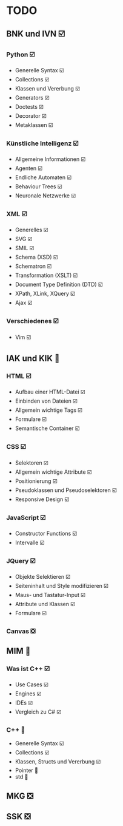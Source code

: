 # TODO

## BNK und IVN :ballot_box_with_check:

### Python :ballot_box_with_check:

* Generelle Syntax :ballot_box_with_check:
* Collections :ballot_box_with_check:
* Klassen und Vererbung :ballot_box_with_check:
* Generators :ballot_box_with_check:
* Doctests :ballot_box_with_check:
* Decorator :ballot_box_with_check:
* Metaklassen :ballot_box_with_check:

### Künstliche Intelligenz :ballot_box_with_check:

* Allgemeine Informationen :ballot_box_with_check:
* Agenten :ballot_box_with_check:
* Endliche Automaten :ballot_box_with_check:
* Behaviour Trees :ballot_box_with_check:
* Neuronale Netzwerke :ballot_box_with_check:

### XML :ballot_box_with_check:

* Generelles :ballot_box_with_check:
* SVG :ballot_box_with_check:
* SMIL :ballot_box_with_check:
* Schema (XSD) :ballot_box_with_check:
* Schematron :ballot_box_with_check:
* Transformation (XSLT) :ballot_box_with_check:
* Document Type Definition (DTD) :ballot_box_with_check:
* XPath, XLink, XQuery :ballot_box_with_check:
* Ajax :ballot_box_with_check:

### Verschiedenes :ballot_box_with_check:

* Vim :ballot_box_with_check:

## IAK und KIK :large_orange_diamond:

### HTML :ballot_box_with_check:

* Aufbau einer HTML-Datei :ballot_box_with_check:
* Einbinden von Dateien :ballot_box_with_check:
* Allgemein wichtige Tags :ballot_box_with_check:
* Formulare :ballot_box_with_check:
* Semantische Container :ballot_box_with_check:

### CSS :ballot_box_with_check:

* Selektoren :ballot_box_with_check:
* Allgemein wichtige Attribute :ballot_box_with_check:
* Positionierung :ballot_box_with_check:
* Pseudoklassen und Pseudoselektoren :ballot_box_with_check:
* Responsive Design :ballot_box_with_check:

### JavaScript :ballot_box_with_check:

* Constructor Functions :ballot_box_with_check:
* Intervalle :ballot_box_with_check:

### JQuery :ballot_box_with_check:

* Objekte Selektieren :ballot_box_with_check:
* Seiteninhalt und Style modifizieren :ballot_box_with_check:
* Maus- und Tastatur-Input :ballot_box_with_check:
* Attribute und Klassen :ballot_box_with_check:
* Formulare :ballot_box_with_check:

### Canvas :negative_squared_cross_mark:

## MIM :large_orange_diamond:

### Was ist C++ :ballot_box_with_check:

* Use Cases :ballot_box_with_check:
* Engines :ballot_box_with_check:
* IDEs :ballot_box_with_check:
* Vergleich zu C# :ballot_box_with_check:

### C++ :large_orange_diamond:

* Generelle Syntax :ballot_box_with_check:
* Collections :ballot_box_with_check:
* Klassen, Structs und Vererbung :ballot_box_with_check:
* Pointer :large_orange_diamond:
* std :large_orange_diamond:

## MKG :negative_squared_cross_mark:

## SSK :negative_squared_cross_mark:
